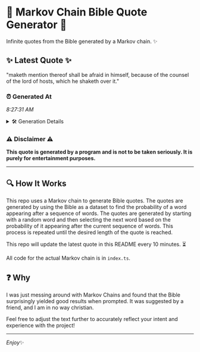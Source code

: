 # 📖 Markov Chain Bible Quote Generator 📖

Infinite quotes from the Bible generated by a Markov chain. ✨

## ✨ Latest Quote ✨
"maketh mention thereof shall be afraid in himself, because of the counsel of the lord of hosts, which he shaketh over it."

### ⏰ Generated At
*8:27:31 AM*

<details>
    <summary>🛠️ Generation Details</summary>
    <p>
        <strong>🌱 Seed:</strong> maketh<br>
        <strong>🔄 Iterations:</strong> 21<br>
        <strong>📜 Context History:</strong><br>[ maketh ]: mention<br>[ maketh, mention ]: thereof<br>[ maketh, mention, thereof ]: shall<br>[ maketh, mention, thereof, shall ]: be<br>[ maketh, mention, thereof, shall, be ]: afraid<br>[ maketh, mention, thereof, shall, be, afraid ]: in<br>[ mention, thereof, shall, be, afraid, in ]: himself,<br>[ thereof, shall, be, afraid, in, himself, ]: because<br>[ shall, be, afraid, in, himself,, because ]: of<br>[ be, afraid, in, himself,, because, of ]: the<br>[ afraid, in, himself,, because, of, the ]: counsel<br>[ in, himself,, because, of, the, counsel ]: of<br>[ himself,, because, of, the, counsel, of ]: the<br>[ because, of, the, counsel, of, the ]: lord<br>[ of, the, counsel, of, the, lord ]: of<br>[ the, counsel, of, the, lord, of ]: hosts,<br>[ counsel, of, the, lord, of, hosts, ]: which<br>[ of, the, lord, of, hosts,, which ]: he<br>[ the, lord, of, hosts,, which, he ]: shaketh<br>[ lord, of, hosts,, which, he, shaketh ]: over<br>[ of, hosts,, which, he, shaketh, over ]: it.<br>
    </p>
</details>

### ⚠️ Disclaimer ⚠️
**This quote is generated by a program and is not to be taken seriously. It is purely for entertainment purposes.**

---

## 🔍 How It Works

This repo uses a Markov chain to generate Bible quotes. The quotes are generated by using the Bible as a dataset to find the probability of a word appearing after a sequence of words. The quotes are generated by starting with a random word and then selecting the next word based on the probability of it appearing after the current sequence of words. This process is repeated until the desired length of the quote is reached.

This repo will update the latest quote in this README every 10 minutes. ⏳

All code for the actual Markov chain is in `index.ts`.

## ❓ Why

I was just messing around with Markov Chains and found that the Bible surprisingly yielded good results when prompted. 
It was suggested by a friend, and I am in no way christian.

Feel free to adjust the text further to accurately reflect your intent and experience with the project!

---

*Enjoy*✨
